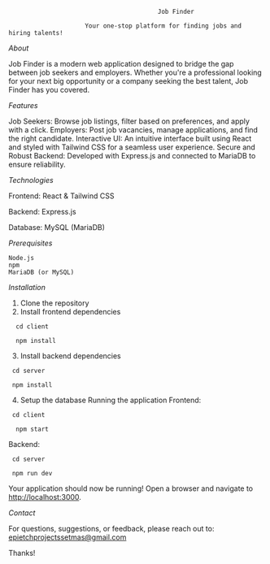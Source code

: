                                              Job Finder

                         Your one-stop platform for finding jobs and hiring talents!

_About_

Job Finder is a modern web application designed to bridge the gap between job seekers and employers. Whether you're a professional looking for your next big opportunity or a company seeking the best talent, Job Finder has you covered.

_Features_

Job Seekers: Browse job listings, filter based on preferences, and apply with a click. Employers: Post job vacancies, manage applications, and find the right candidate. Interactive UI: An intuitive interface built using React and styled with Tailwind CSS for a seamless user experience. Secure and Robust Backend: Developed with Express.js and connected to MariaDB to ensure reliability.

_Technologies_

Frontend: React & Tailwind CSS

Backend: Express.js

Database: MySQL (MariaDB)

_Prerequisites_

    Node.js
    npm
    MariaDB (or MySQL)

_Installation_

1. Clone the repository
2. Install frontend dependencies

`  cd client`

`  npm install`

3. Install backend dependencies

 ` cd server`
 
 ` npm install`
  
4. Setup the database
 Running the application
 Frontend:

 ` cd client`
 
`  npm start`

 Backend:
 
 ` cd server`
 
 ` npm run dev`

Your application should now be running! Open a browser and navigate to [http://localhost:3000](http://localhost:3000).

_Contact_

For questions, suggestions, or feedback, please reach out to:
epietchprojectssetmas@gmail.com

Thanks!
